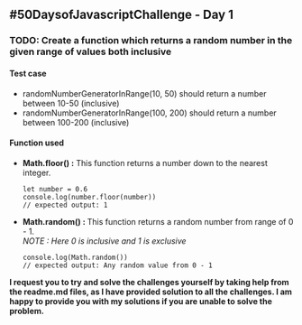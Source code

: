 <!--
<ul>
    <li>
        <h3>Javascript function used</h3>
    </li>
    <ol>
        <li> <strong>Math.floor() :</strong> This function returns a number down to the nearest integer.
            <br>
            Example: <code> </code>
        </li>
        <li>
            <strong>Math.random() : </strong> 
            <br>
            
            <br>
            Example: <code> </code>
        </li>
    </ol>
</ul> -->

<h2>#50DaysofJavascriptChallenge - Day 1</h2>

<h3>TODO: Create a function which returns a random number in the given range of values both inclusive</h3>

<h4>Test case</h4>
<ul>
    <li>randomNumberGeneratorInRange(10, 50) should return a number between 10-50 (inclusive)</li>
    <li>randomNumberGeneratorInRange(100, 200) should return a number between 100-200 (inclusive)</li>
</ul>

<h4>Function used</h4>
<ul>
    <li> <strong>Math.floor() :</strong> This function returns a number down to the nearest integer.
        <pre><code>let number = 0.6
console.log(number.floor(number))
// expected output: 1 </code></pre>
    </li>
    <li><strong>Math.random() : </strong> This function returns a random number from range of 0 - 1. 
        <br>
        <i>NOTE : Here 0 is inclusive and 1 is exclusive</i>
        <pre><code>console.log(Math.random())
// expected output: Any random value from 0 - 1</code></pre>
</li>
</ul>

<strong>
    <p>I request you to try and solve the challenges yourself by taking help from the readme.md files, as I have
        provided solution to all the challenges. I am happy to provide you with my solutions if you are unable to
        solve
        the problem.</p>
</strong>
</strong>